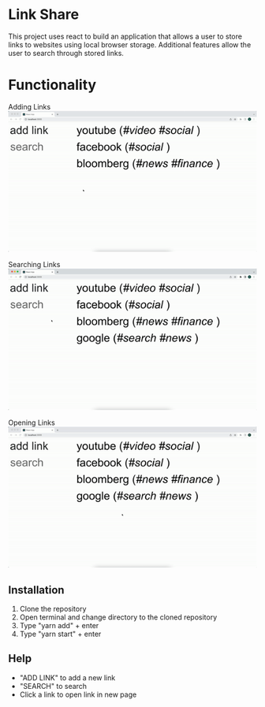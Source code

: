 # Link Share
This project uses react to build an application that allows a user to store links to websites using local browser storage. Additional features allow the user to search through stored links.

# Functionality
Adding Links
<img src="public/assets/Demo_1.gif">

Searching Links
<img src="public/assets/Demo_2.gif">

Opening Links
<img src="public/assets/Demo_3.gif">

## Installation
1. Clone the repository
2. Open terminal and change directory to the cloned repository
3. Type "yarn add" + enter
4. Type "yarn start" + enter

## Help
- "ADD LINK" to add a new link
- "SEARCH" to search
- Click a link to open link in new page




